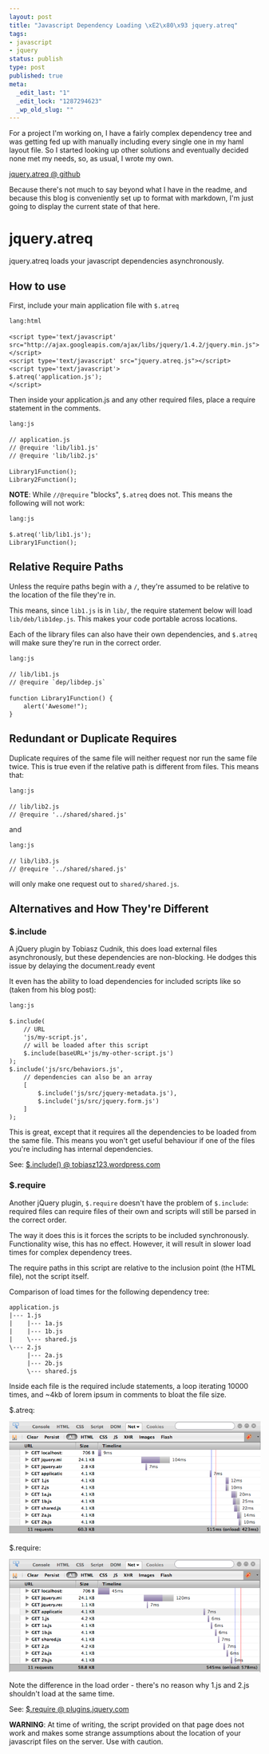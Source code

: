 ```yaml
--- 
layout: post
title: "Javascript Dependency Loading \xE2\x80\x93 jquery.atreq"
tags: 
- javascript
- jquery
status: publish
type: post
published: true
meta:
  _edit_last: "1"
  _edit_lock: "1287294623"
  _wp_old_slug: ""
---
```

For a project I'm working on, I have a fairly complex dependency tree and was getting fed up with manually including every single one in my haml layout file. So I started looking up other solutions and eventually decided none met my needs, so, as usual, I wrote my own. 

[jquery.atreq @ github](http://github.com/phleet/jquery.atreq)

Because there's not much to say beyond what I have in the readme, and because this blog is conveniently set up to format with markdown, I'm just going to display the current state of that here.

jquery.atreq
============

jquery.atreq loads your javascript dependencies asynchronously.

How to use
----------

First, include your main application file with `$.atreq`

    lang:html

    <script type='text/javascript' src="http://ajax.googleapis.com/ajax/libs/jquery/1.4.2/jquery.min.js"></script>
    <script type='text/javascript' src="jquery.atreq.js"></script>
    <script type='text/javascript'>
    $.atreq('application.js');
    </script>

Then inside your application.js and any other required files, place a require statement in the comments. 

    lang:js

    // application.js
    // @require 'lib/lib1.js'
    // @require 'lib/lib2.js'

    Library1Function();
    Library2Function();

**NOTE**: While `//@require` "blocks", `$.atreq` does not. This means the following will not work:

    lang:js

    $.atreq('lib/lib1.js');
    Library1Function();

Relative Require Paths
----------------------

Unless the require paths begin with a `/`, they're assumed to be relative to the location of the file they're in. 

This means, since `lib1.js` is in `lib/`, the require statement below will load `lib/deb/lib1dep.js`. This makes your code portable across locations.

Each of the library files can also have their own dependencies, and `$.atreq` will make sure they're run in the correct order.

    lang:js

    // lib/lib1.js
    // @require `dep/libdep.js`

    function Library1Function() {
        alert('Awesome!");
    }

Redundant or Duplicate Requires
-------------------------------

Duplicate requires of the same file will neither request nor run the same file twice.
This is true even if the relative path is different from files. This means that:

    lang:js

    // lib/lib2.js
    // @require '../shared/shared.js'

and

    lang:js

    // lib/lib3.js
    // @require '../shared/shared.js'

will only make one request out to `shared/shared.js`.


Alternatives and How They're Different
--------------------------------------

### $.include

A jQuery plugin by Tobiasz Cudnik, this does load external files asynchronously, but these dependencies are non-blocking. He dodges this issue by delaying the document.ready event

It even has the ability to load dependencies for included scripts like so (taken from his blog post):

    lang:js

    $.include(
        // URL
        'js/my-script.js',
        // will be loaded after this script
        $.include(baseURL+'js/my-other-script.js')
    );
    $.include('js/src/behaviors.js',
        // dependencies can also be an array
        [
            $.include('js/src/jquery-metadata.js'),
            $.include('js/src/jquery.form.js')
        ]
    );

This is great, except that it requires all the dependencies to be loaded from the same file.
This means you won't get useful behaviour if one of the files you're including has internal dependencies.

See: [$.include() @ tobiasz123.wordpress.com](http://tobiasz123.wordpress.com/2007/08/01/include-script-inclusion-jquery-plugin/)

### $.require

Another jQuery plugin, `$.require` doesn't have the problem of `$.include`: required files can require files of their own and scripts will still be parsed in the correct order. 

The way it does this is it forces the scripts to be included synchronously. Functionality wise, this has no effect. However, it will result in slower load times for complex dependency trees.

The require paths in this script are relative to the inclusion point (the HTML file), not the script itself.

Comparison of load times for the following dependency tree:

    application.js
    |--- 1.js
    |    |--- 1a.js
    |    |--- 1b.js
    |    \--- shared.js
    \--- 2.js
         |--- 2a.js
         |--- 2b.js
         \--- shared.js

Inside each file is the required include statements, a loop iterating 10000 times, and ~4kb of lorem ipsum in comments to bloat the file size.

$.atreq:

![$.atreq firebug](/images/atreqfirebug.png)

$.require:

![$.require firebug](/images/dotreqfirebug.png)

Note the difference in the load order - there's no reason why 1.js and 2.js shouldn't load at the same time.


See: [$.require @ plugins.jquery.com](http://plugins.jquery.com/project/require)

**WARNING**: At time of writing, the script provided on that page does not work and makes some strange assumptions about the location of your javascript files on the server. Use with caution.
